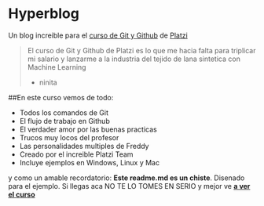 # Hyperblog
Un blog increible para el [curso de Git y Github]() de [Platzi]()
>El curso de Git y Github de Platzi es lo que me hacia falta para triplicar mi salario y lanzarme a la industria del tejido de lana sintetica con Machine Learning
> - ninita

##En este curso vemos de todo: 
* Todos los comandos de Git
* El flujo de trabajo en Github
* El verdader amor por las buenas practicas
* Trucos muy locos del profesor
* Las personalidades multiples de Freddy
* Creado por el increible Platzi Team
* Incluye ejemplos en Windows, Linux y Mac

y como un amable recordatorio: **Este readme.md es un chiste**. Disenado para el ejemplo. Si llegas aca NO TE LO TOMES EN SERIO y mejor ve **[a ver el curso]()**